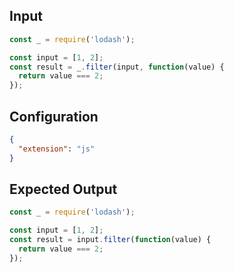 
## Input
```javascript input
const _ = require('lodash');

const input = [1, 2];
const result = _.filter(input, function(value) {
  return value === 2;
});
```

## Configuration
```json configuration
{
  "extension": "js"
}
```

## Expected Output
```javascript expected output
const _ = require('lodash');

const input = [1, 2];
const result = input.filter(function(value) {
  return value === 2;
});
```
